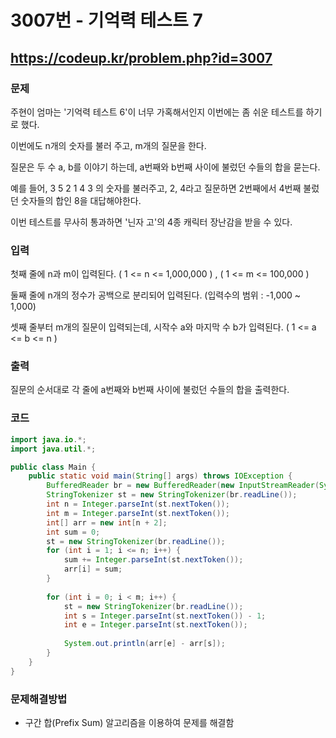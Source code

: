 # 3007번 - 기억력 테스트 7

## https://codeup.kr/problem.php?id=3007

### 문제

주현이 엄마는 '기억력 테스트 6'이 너무 가혹해서인지 이번에는 좀 쉬운 테스트를 하기로 했다.

이번에도 n개의 숫자를 불러 주고, m개의 질문을 한다.

질문은 두 수 a, b를 이야기 하는데, a번째와 b번째 사이에 불렀던 수들의 합을 묻는다.

예를 들어, 3 5 2 1 4 3 의 숫자를 불러주고,  2, 4라고 질문하면 2번째에서 4번째 불렀던 숫자들의 합인 8을 대답해야한다.

이번 테스트를 무사히 통과하면 '닌자 고'의 4종 캐릭터 장난감을 받을 수 있다.

### 입력

첫째 줄에 n과 m이 입력된다. ( 1 <= n <= 1,000,000 ) , ( 1 <= m <= 100,000 )

둘째 줄에 n개의 정수가 공백으로 분리되어 입력된다. (입력수의 범위 : -1,000 ~ 1,000)

셋째 줄부터 m개의 질문이 입력되는데, 시작수 a와 마지막 수 b가 입력된다. ( 1 <= a <= b <= n ) 

### 출력

질문의 순서대로 각 줄에 a번째와 b번째 사이에 불렀던 수들의 합을 출력한다.

### 코드

``` java
import java.io.*;
import java.util.*;

public class Main {
	public static void main(String[] args) throws IOException {
		BufferedReader br = new BufferedReader(new InputStreamReader(System.in));
		StringTokenizer st = new StringTokenizer(br.readLine());
		int n = Integer.parseInt(st.nextToken());
		int m = Integer.parseInt(st.nextToken());
		int[] arr = new int[n + 2];
		int sum = 0;
		st = new StringTokenizer(br.readLine());
		for (int i = 1; i <= n; i++) {
			sum += Integer.parseInt(st.nextToken());
			arr[i] = sum;
		}
		
		for (int i = 0; i < m; i++) {
			st = new StringTokenizer(br.readLine());
			int s = Integer.parseInt(st.nextToken()) - 1;
			int e = Integer.parseInt(st.nextToken());
			
			System.out.println(arr[e] - arr[s]);
		}
	}
}
```

### 문제해결방법

* 구간 합(Prefix Sum) 알고리즘을 이용하여 문제를 해결함
